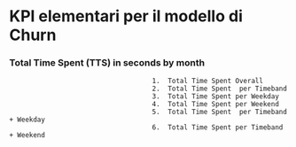 # KPI elementari per il modello di Churn

### Total Time Spent (TTS) in seconds by month

                                        1.	Total Time Spent Overall
                                        2.	Total Time Spent  per Timeband
                                        3.	Total Time Spent per Weekday
                                        4.	Total Time Spent per Weekend
                                        5.	Total Time Spent  per Timeband + Weekday
                                        6.	Total Time Spent per Timeband + Weekend
 

